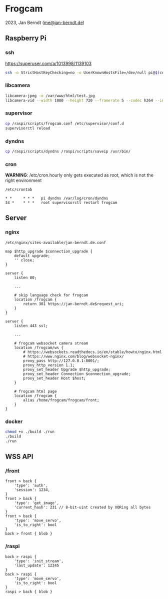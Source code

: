 # Frogcam

2023, Jan Berndt (me@jan-berndt.de)

## Raspberry Pi

### ssh

https://superuser.com/a/1013998/1139103

```bash
ssh -o StrictHostKeyChecking=no -o UserKnownHostsFile=/dev/null pi@$(curl -s $DYNDNS_IP)
```

### libcamera

```bash
libcamera-jpeg -o /var/www/html/test.jpg
libcamera-vid --width 1080 --height 720 --framerate 5 --codec h264 --inline --listen -o tcp://0.0.0.0:8000
```

### supervisor

```bash
cp /raspi/scripts/frogcam.conf /etc/supervisor/conf.d
supervisorctl reload
```


### dyndns

```bash
cp /raspi/scripts/dyndns /raspi/scripts/saveip /usr/bin/
```

### cron

**WARNING**: /etc/cron.hourly only gets executed as root, which is not the right environment

`/etc/crontab`

```
* *     * * *   pi dyndns /var/log/cron/dyndns
34 *    * * *   root supervisorctl restart frogcam
```

## Server

### nginx

`/etc/nginx/sites-available/jan-berndt.de.conf`

```
map $http_upgrade $connection_upgrade {
	default upgrade;
	'' close;
}

server {
	listen 80;

	...

	# skip language check for frogcam
	location /frogcam {
		return 301 https://jan-berndt.de$request_uri;
	}
}

server {
	listen 443 ssl;

	...

	# frogcam websocket camera stream
	location /frogcam/ws {
		# https://websockets.readthedocs.io/en/stable/howto/nginx.html
		# https://www.nginx.com/blog/websocket-nginx/
		proxy_pass http://127.0.0.1:8001/;
		proxy_http_version 1.1;
		proxy_set_header Upgrade $http_upgrade;
		proxy_set_header Connection $connection_upgrade;
		proxy_set_header Host $host;
	}

	# frogcam html page
	location /frogcam {
		alias /home/frogcam/frogcam/front;
	}
}
```

### docker

```bash
chmod +x ./build ./run
./build
./run
```

## WSS API

### /front

```
front > back {
	'type': 'auth',
	'session': 1234,
}
front > back {
	'type': 'get_image',
	'current_hash': 231 // 8-bit-uint created by XORing all bytes
}
front > back {
	'type': 'move_servo',
	'is_to_right': bool
}
back > front { blob }
```

### /raspi

```
back > raspi {
	'type': 'init_stream',
	'last_update': 12345
}
back > raspi {
	'type': 'move_servo',
	'is_to_right': bool
}
raspi > back { blob }
```
